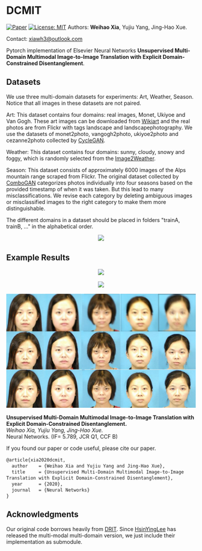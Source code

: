 # DCMIT
[![Paper](http://img.shields.io/badge/paper-arxiv.1911.00679-B31B1B.svg)](https://arxiv.org/abs/1911.00679)
[![License: MIT](https://img.shields.io/badge/License-MIT-yellow.svg)](https://opensource.org/licenses/MIT)
Authors: **Weihao Xia**, Yujiu Yang, Jing-Hao Xue.

Contact: xiawh3@outlook.com

Pytorch implementation of Elsevier Neural Networks **Unsupervised Multi-Domain Multimodal Image-to-Image Translation with Explicit Domain-Constrained Disentanglement**.

## Datasets

We use three multi-domain datasets for experiments: Art, Weather, Season. Notice that all images in these datasets are not paired.

Art: This dataset contains four domains: real images, Monet, Ukiyoe and Van Gogh. These art images can be downloaded from [Wikiart](https://www.wikiart.org/) and the real photos are from Flickr with tags landscape and landscapephotography. We use the datasets of monet2photo, vangogh2photo, ukiyoe2photo and cezanne2photo collected by [CycleGAN](https://github.com/junyanz/pytorch-CycleGAN-and-pix2pix).

Weather: This dataset contains four domains: sunny, cloudy, snowy and foggy, which is randomly selected from the [Image2Weather](https://www.cs.ccu.edu.tw/~wtchu/projects/Weather/index.html).

Season: This dataset consists of approximately 6000 images of the Alps mountain range scraped from Flickr. The original dataset collected by [ComboGAN](https://github.com/AAnoosheh/ComboGAN) categorizes photos individually into four seasons based on the provided timestamp of when it was taken. But this lead to many misclassifications. We revise each category by deleting ambiguous images or misclassified images to the right category to make them more distinguishable.

The different domains in a dataset should be placed in folders "trainA, trainB, ..." in the alphabetical order.

<p align="center">
  <img src="/asserts/data-samples.png">
</p>

## Example Results

<p align="center">
  <img src="/asserts/art_d4_result.png">
</p>

<p align="center">
  <img src="/asserts/compare_season_results.png">
</p>

<p align="center">
  <img src="/asserts/deblur_ours.jpg">
</p>


**Unsupervised Multi-Domain Multimodal Image-to-Image Translation with Explicit Domain-Constrained Disentanglement.**</br>
*Weihao Xia, Yujiu Yang, Jing-Hao Xue.*</br>
Neural Networks. (IF= 5.789, JCR Q1, CCF B)

If you found our paper or code useful, please cite our paper.
```
@article{xia2020dcmit,
  author    = {Weihao Xia and Yujiu Yang and Jing-Hao Xue},
  title     = {Unsupervised Multi-Domain Multimodal Image-to-Image Translation with Explicit Domain-Constrained Disentanglement},
  year      = {2020},
  journal   = {Neural Networks}
}
```

## Acknowledgments

Our original code borrows heavily from [DRIT](https://github.com/HsinYingLee/DRIT). Since [HsinYingLee](http://vllab.ucmerced.edu/hylee/) has released the multi-modal multi-domain version, we just include their implementation as submodule.